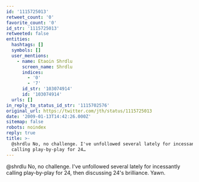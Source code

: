 ```yaml
---
id: '1115725013'
retweet_count: '0'
favorite_count: '0'
id_str: '1115725013'
retweeted: false
entities:
  hashtags: []
  symbols: []
  user_mentions:
    - name: Etaoin Shrdlu
      screen_name: Shrdlu
      indices:
        - '0'
        - '7'
      id_str: '103074914'
      id: '103074914'
  urls: []
in_reply_to_status_id_str: '1115702576'
original_url: https://twitter.com/jth/status/1115725013
date: '2009-01-13T14:42:26.000Z'
sitemap: false
robots: noindex
reply: true
title: >-
  @shrdlu No, no challenge. I've unfollowed several lately for incessantly
  calling play-by-play for 24…
---
```


@shrdlu No, no challenge. I've unfollowed several lately for incessantly calling play-by-play for 24, then discussing 24's brilliance. Yawn.